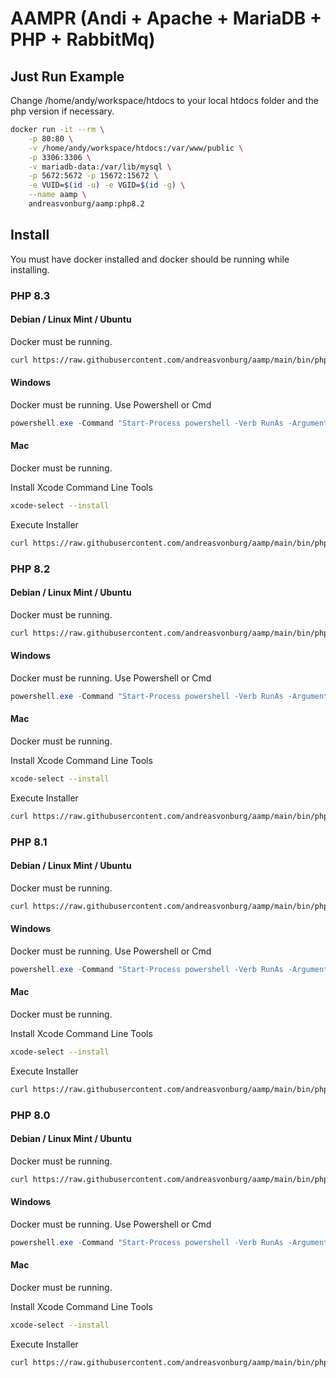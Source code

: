 # AAMPR (Andi + Apache + MariaDB + PHP + RabbitMq)


## Just Run Example

Change /home/andy/workspace/htdocs to your local htdocs folder and the php version if necessary.

```bash
docker run -it --rm \
    -p 80:80 \
    -v /home/andy/workspace/htdocs:/var/www/public \
    -p 3306:3306 \
    -v mariadb-data:/var/lib/mysql \
    -p 5672:5672 -p 15672:15672 \
    -e VUID=$(id -u) -e VGID=$(id -g) \
    --name aamp \
    andreasvonburg/aamp:php8.2
```


## Install

You must have docker installed and docker should be running while installing.


### PHP 8.3

#### Debian / Linux Mint / Ubuntu

Docker must be running.

```bash
curl https://raw.githubusercontent.com/andreasvonburg/aamp/main/bin/php/aamp-php8.3-linux-installer.sh | bash
```


#### Windows

Docker must be running. Use Powershell or Cmd

```powershell
powershell.exe -Command "Start-Process powershell -Verb RunAs -ArgumentList '/c Invoke-Expression (Invoke-WebRequest -Uri "https://raw.githubusercontent.com/andreasvonburg/aamp/main/bin/php/aamp-php8.3-windows-installer.ps1").Content'"
```


#### Mac

Docker must be running.

Install Xcode Command Line Tools

```bash
xcode-select --install
```

Execute Installer

```bash
curl https://raw.githubusercontent.com/andreasvonburg/aamp/main/bin/php/aamp-php8.3-mac-installer.sh | bash
```

### PHP 8.2

#### Debian / Linux Mint / Ubuntu

Docker must be running.

```bash
curl https://raw.githubusercontent.com/andreasvonburg/aamp/main/bin/php/aamp-php8.2-linux-installer.sh | bash
```


#### Windows

Docker must be running. Use Powershell or Cmd

```powershell
powershell.exe -Command "Start-Process powershell -Verb RunAs -ArgumentList '/c Invoke-Expression (Invoke-WebRequest -Uri "https://raw.githubusercontent.com/andreasvonburg/aamp/main/bin/php/aamp-php8.2-windows-installer.ps1").Content'"
```


#### Mac

Docker must be running.

Install Xcode Command Line Tools

```bash
xcode-select --install
```

Execute Installer

```bash
curl https://raw.githubusercontent.com/andreasvonburg/aamp/main/bin/php/aamp-php8.2-mac-installer.sh | bash
```

### PHP 8.1

#### Debian / Linux Mint / Ubuntu

Docker must be running.

```bash
curl https://raw.githubusercontent.com/andreasvonburg/aamp/main/bin/php/aamp-php8.1-linux-installer.sh | bash
```


#### Windows

Docker must be running. Use Powershell or Cmd

```powershell
powershell.exe -Command "Start-Process powershell -Verb RunAs -ArgumentList '/c Invoke-Expression (Invoke-WebRequest -Uri "https://raw.githubusercontent.com/andreasvonburg/aamp/main/bin/php/aamp-php8.1-windows-installer.ps1").Content'"
```


#### Mac

Docker must be running.

Install Xcode Command Line Tools

```bash
xcode-select --install
```

Execute Installer

```bash
curl https://raw.githubusercontent.com/andreasvonburg/aamp/main/bin/php/aamp-php8.1-mac-installer.sh | bash
```

### PHP 8.0

#### Debian / Linux Mint / Ubuntu

Docker must be running.

```bash
curl https://raw.githubusercontent.com/andreasvonburg/aamp/main/bin/php/aamp-php8.0-linux-installer.sh | bash
```


#### Windows

Docker must be running. Use Powershell or Cmd

```powershell
powershell.exe -Command "Start-Process powershell -Verb RunAs -ArgumentList '/c Invoke-Expression (Invoke-WebRequest -Uri "https://raw.githubusercontent.com/andreasvonburg/aamp/main/bin/php/aamp-php8.0-windows-installer.ps1").Content'"
```


#### Mac

Docker must be running.

Install Xcode Command Line Tools

```bash
xcode-select --install
```

Execute Installer

```bash
curl https://raw.githubusercontent.com/andreasvonburg/aamp/main/bin/php/aamp-php8.0-mac-installer.sh | bash
```